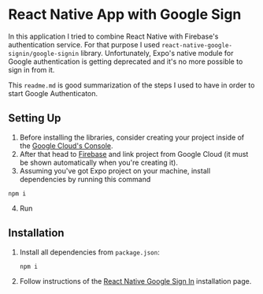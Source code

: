 # React Native App with Google Sign 
In this application I tried to combine React Native with Firebase's authentication service. For that purpose I used `react-native-google-signin/google-signin` library. Unfortunately, 
Expo's native module for Google authentication is getting deprecated and it's no more possible to sign in from it. 

This `readme.md` is good summarization of the steps I used to have in order to start Google Authenticaton. 
## Setting Up
1. Before installing the libraries, consider creating your project inside of the [Google Cloud's Console](https://console.cloud.google.com/). 
2. After that head to [Firebase](https://console.firebase.google.com/) and link project from Google Cloud (it must be shown automatically when you're creating it).
3. Assuming you've got Expo project on your machine, install dependencies by running this command
```
npm i
```
4. Run 

## Installation 
1. Install all dependencies from `package.json`:
   ```
   npm i
   ```
2. Follow instructions of the [React Native Google Sign In](https://react-native-google-signin.github.io/docs/setting-up/expo) installation page. 
